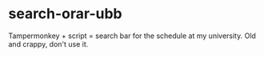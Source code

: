# search-orar-ubb

Tampermonkey + script = search bar for the schedule at my university.
Old and crappy, don't use it.
